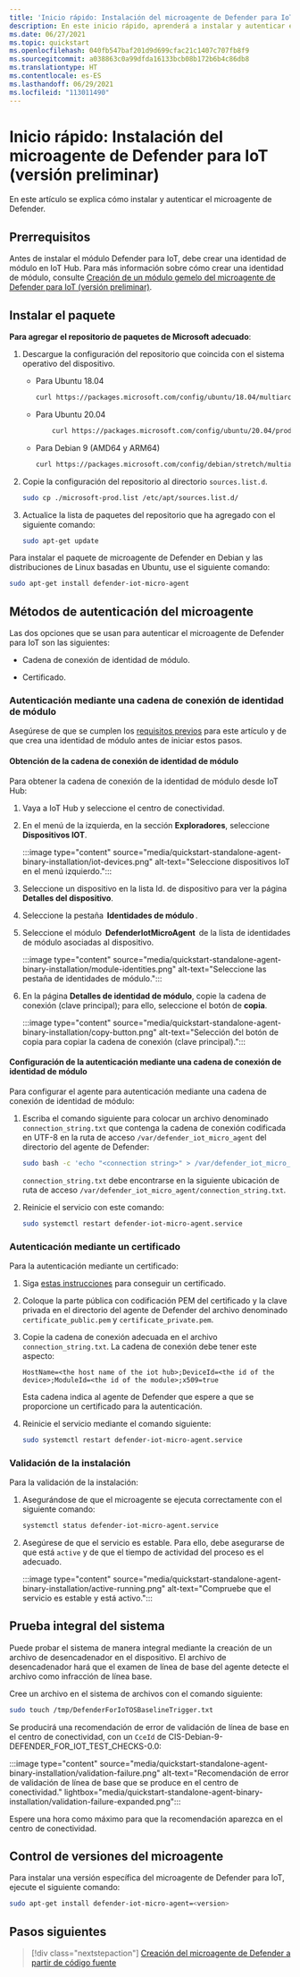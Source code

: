 ```yaml
---
title: 'Inicio rápido: Instalación del microagente de Defender para IoT (versión preliminar)'
description: En este inicio rápido, aprenderá a instalar y autenticar el microagente de Defender.
ms.date: 06/27/2021
ms.topic: quickstart
ms.openlocfilehash: 040fb547baf201d9d699cfac21c1407c707fb8f9
ms.sourcegitcommit: a038863c0a99dfda16133bcb08b172b6b4c86db8
ms.translationtype: HT
ms.contentlocale: es-ES
ms.lasthandoff: 06/29/2021
ms.locfileid: "113011490"
---
```

# <a name="quickstart-install-defender-for-iot-micro-agent-preview"></a>Inicio rápido: Instalación del microagente de Defender para IoT (versión preliminar)

En este artículo se explica cómo instalar y autenticar el microagente de Defender.

## <a name="prerequisites"></a>Prerrequisitos

Antes de instalar el módulo Defender para IoT, debe crear una identidad de módulo en IoT Hub. Para más información sobre cómo crear una identidad de módulo, consulte [Creación de un módulo gemelo del microagente de Defender para IoT (versión preliminar)](quickstart-create-micro-agent-module-twin.md).

## <a name="install-the-package"></a>Instalar el paquete

**Para agregar el repositorio de paquetes de Microsoft adecuado**:

1. Descargue la configuración del repositorio que coincida con el sistema operativo del dispositivo.  

    - Para Ubuntu 18.04

        ```bash
        curl https://packages.microsoft.com/config/ubuntu/18.04/multiarch/prod.list > ./microsoft-prod.list
        ```

    - Para Ubuntu 20.04

        ```bash
            curl https://packages.microsoft.com/config/ubuntu/20.04/prod.list > ./microsoft-prod.list
        ```

    - Para Debian 9 (AMD64 y ARM64)

        ```bash
        curl https://packages.microsoft.com/config/debian/stretch/multiarch/prod.list > ./microsoft-prod.list
        ```

1. Copie la configuración del repositorio al directorio `sources.list.d`.

    ```bash
    sudo cp ./microsoft-prod.list /etc/apt/sources.list.d/
    ```

1. Actualice la lista de paquetes del repositorio que ha agregado con el siguiente comando:

    ```bash
    sudo apt-get update
    ```

Para instalar el paquete de microagente de Defender en Debian y las distribuciones de Linux basadas en Ubuntu, use el siguiente comando:

```bash
sudo apt-get install defender-iot-micro-agent 
```

## <a name="micro-agent-authentication-methods"></a>Métodos de autenticación del microagente 

Las dos opciones que se usan para autenticar el microagente de Defender para IoT son las siguientes: 

- Cadena de conexión de identidad de módulo. 

- Certificado.

### <a name="authenticate-using-a-module-identity-connection-string"></a>Autenticación mediante una cadena de conexión de identidad de módulo

Asegúrese de que se cumplen los [requisitos previos](#prerequisites) para este artículo y de que crea una identidad de módulo antes de iniciar estos pasos. 

#### <a name="get-the-module-identity-connection-string"></a>Obtención de la cadena de conexión de identidad de módulo

Para obtener la cadena de conexión de la identidad de módulo desde IoT Hub: 

1. Vaya a IoT Hub y seleccione el centro de conectividad.

1. En el menú de la izquierda, en la sección **Exploradores**, seleccione **Dispositivos IOT**.

   :::image type="content" source="media/quickstart-standalone-agent-binary-installation/iot-devices.png" alt-text="Seleccione dispositivos IoT en el menú izquierdo.":::

1. Seleccione un dispositivo en la lista Id. de dispositivo para ver la página **Detalles del dispositivo**.

1. Seleccione la pestaña  **Identidades de módulo** .

1. Seleccione el módulo  **DefenderIotMicroAgent**  de la lista de identidades de módulo asociadas al dispositivo.

   :::image type="content" source="media/quickstart-standalone-agent-binary-installation/module-identities.png" alt-text="Seleccione las pestaña de identidades de módulo.":::

1. En la página **Detalles de identidad de módulo**, copie la cadena de conexión (clave principal); para ello, seleccione el botón de **copia**.

   :::image type="content" source="media/quickstart-standalone-agent-binary-installation/copy-button.png" alt-text="Selección del botón de copia para copiar la cadena de conexión (clave principal).":::

#### <a name="configure-authentication-using-a-module-identity-connection-string"></a>Configuración de la autenticación mediante una cadena de conexión de identidad de módulo

Para configurar el agente para autenticación mediante una cadena de conexión de identidad de módulo:

1. Escriba el comando siguiente para colocar un archivo denominado `connection_string.txt` que contenga la cadena de conexión codificada en UTF-8 en la ruta de acceso `/var/defender_iot_micro_agent` del directorio del agente de Defender:

    ```bash
    sudo bash -c 'echo "<connection string>" > /var/defender_iot_micro_agent/connection_string.txt'
    ```

    `connection_string.txt` debe encontrarse en la siguiente ubicación de ruta de acceso `/var/defender_iot_micro_agent/connection_string.txt`.

1. Reinicie el servicio con este comando:  

    ```bash
    sudo systemctl restart defender-iot-micro-agent.service 
    ```

### <a name="authenticate-using-a-certificate"></a>Autenticación mediante un certificado

Para la autenticación mediante un certificado:

1. Siga [estas instrucciones](../../iot-hub/tutorial-x509-scripts.md) para conseguir un certificado.

1. Coloque la parte pública con codificación PEM del certificado y la clave privada en el directorio del agente de Defender del archivo denominado `certificate_public.pem` y `certificate_private.pem`. 

1. Copie la cadena de conexión adecuada en el archivo `connection_string.txt`. La cadena de conexión debe tener este aspecto: 

    `HostName=<the host name of the iot hub>;DeviceId=<the id of the device>;ModuleId=<the id of the module>;x509=true` 

    Esta cadena indica al agente de Defender que espere a que se proporcione un certificado para la autenticación. 

1. Reinicie el servicio mediante el comando siguiente:  

    ```bash
    sudo systemctl restart defender-iot-micro-agent.service
    ```

### <a name="validate-your-installation"></a>Validación de la instalación

Para la validación de la instalación:

1. Asegurándose de que el microagente se ejecuta correctamente con el siguiente comando:  

    ```bash
    systemctl status defender-iot-micro-agent.service
    ```

1. Asegúrese de que el servicio es estable. Para ello, debe asegurarse de que está `active` y de que el tiempo de actividad del proceso es el adecuado.

    :::image type="content" source="media/quickstart-standalone-agent-binary-installation/active-running.png" alt-text="Compruebe que el servicio es estable y está activo.":::
 
## <a name="testing-the-system-end-to-end"></a>Prueba integral del sistema 

Puede probar el sistema de manera integral mediante la creación de un archivo de desencadenador en el dispositivo. El archivo de desencadenador hará que el examen de línea de base del agente detecte el archivo como infracción de línea base. 

Cree un archivo en el sistema de archivos con el comando siguiente:

```bash
sudo touch /tmp/DefenderForIoTOSBaselineTrigger.txt 
```

Se producirá una recomendación de error de validación de línea de base en el centro de conectividad, con un `CceId` de CIS-Debian-9-DEFENDER_FOR_IOT_TEST_CHECKS-0.0: 

:::image type="content" source="media/quickstart-standalone-agent-binary-installation/validation-failure.png" alt-text="Recomendación de error de validación de línea de base que se produce en el centro de conectividad." lightbox="media/quickstart-standalone-agent-binary-installation/validation-failure-expanded.png":::

Espere una hora como máximo para que la recomendación aparezca en el centro de conectividad. 

## <a name="micro-agent-versioning"></a>Control de versiones del microagente 

Para instalar una versión específica del microagente de Defender para IoT, ejecute el siguiente comando: 

```bash
sudo apt-get install defender-iot-micro-agent=<version>
```

## <a name="next-steps"></a>Pasos siguientes

> [!div class="nextstepaction"]
> [Creación del microagente de Defender a partir de código fuente](quickstart-building-the-defender-micro-agent-from-source.md)